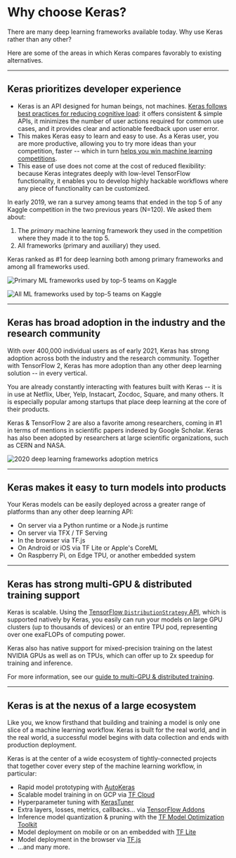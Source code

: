 # Why choose Keras?

There are many deep learning frameworks available today. Why use Keras rather than any other?

Here are some of the areas in which Keras compares favorably to existing alternatives.


---

## Keras prioritizes developer experience
    
- Keras is an API designed for human beings, not machines. [Keras follows best practices for reducing cognitive load](https://blog.keras.io/user-experience-design-for-apis.html): it offers consistent & simple APIs, it minimizes the number of user actions required for common use cases, and it provides clear and actionable feedback upon user error.
- This makes Keras easy to learn and easy to use. As a Keras user, you are more productive, allowing you to try more ideas than your competition, faster -- which in turn [helps you win machine learning competitions](https://www.quora.com/Why-has-Keras-been-so-successful-lately-at-Kaggle-competitions).
- This ease of use does not come at the cost of reduced flexibility: because Keras integrates deeply with low-level TensorFlow functionality, it enables you to develop highly hackable workflows where any piece of functionality can be customized.

In early 2019, we ran a survey among teams that ended in the top 5 of any Kaggle competition in the two previous years (N=120). We asked them about:

1. The *primary* machine learning framework they used in the competition where they made it to the top 5.
2. All frameworks (primary and auxiliary) they used.

Keras ranked as #1 for deep learning both among primary frameworks and among all frameworks used.

![Primary ML frameworks used by top-5 teams on Kaggle](/img/graph-kaggle-1.jpeg)

![All ML frameworks used by top-5 teams on Kaggle](/img/graph-kaggle-2.jpeg)


---


## Keras has broad adoption in the industry and the research community


With over 400,000 individual users as of early 2021, Keras has strong adoption across both the industry and the research community. Together with TensorFlow 2, Keras has more adoption than any other deep learning solution -- in every vertical.

You are already constantly interacting with features built with Keras -- it is in use at Netflix, Uber, Yelp, Instacart, Zocdoc, Square, and many others. It is especially popular among startups that place deep learning at the core of their products.

Keras & TensorFlow 2 are also a favorite among researchers, coming in #1 in terms of mentions in scientific papers indexed by Google Scholar. Keras has also been adopted by researchers at large scientific organizations, such as CERN and NASA.


![2020 deep learning frameworks adoption metrics](/img/deep_learning_frameworks_adoption_2020.png)


---


## Keras makes it easy to turn models into products

Your Keras models can be easily deployed across a greater range of platforms than any other deep learning API:

- On server via a Python runtime or a Node.js runtime
- On server via TFX / TF Serving
- In the browser via TF.js
- On Android or iOS via TF Lite or Apple's CoreML
- On Raspberry Pi, on Edge TPU, or another embedded system


---

## Keras has strong multi-GPU & distributed training support


Keras is scalable. Using the [TensorFlow `DistributionStrategy` API](https://www.tensorflow.org/tutorials/distribute/keras), which is supported natively by Keras,
you easily can run your models on large GPU clusters (up to thousands of devices) or an entire TPU pod, representing over one exaFLOPs of computing power.

Keras also has native support for mixed-precision training on the latest NVIDIA GPUs as well as on TPUs, which can offer up to 2x speedup for training and inference.

For more information, see our [guide to multi-GPU & distributed training](/guides/distributed_training/).


---

## Keras is at the nexus of a large ecosystem

Like you, we know firsthand that building and training a model is only one slice of a machine learning workflow. Keras is built for the real world,
and in the real world, a successful model begins with data collection and ends with production deployment. 

Keras is at the center of a wide ecosystem of tightly-connected projects that together cover every step of the machine learning workflow, in particular:

- Rapid model prototyping with [AutoKeras](https://autokeras.com/)
- Scalable model training in on GCP via [TF Cloud](https://github.com/tensorflow/cloud)
- Hyperparameter tuning with [KerasTuner](https://keras.io/keras_tuner/)
- Extra layers, losses, metrics, callbacks... via [TensorFlow Addons](https://www.tensorflow.org/addons/api_docs/python/tfa)
- Inference model quantization & pruning with the [TF Model Optimization Toolkit](https://www.tensorflow.org/model_optimization)
- Model deployment on mobile or on an embedded with [TF Lite](https://www.tensorflow.org/lite)
- Model deployment in the browser via [TF.js](https://www.tensorflow.org/js)
- ...and many more.

